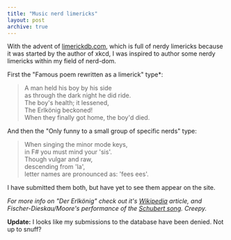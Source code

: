 ```yaml
---
title: "Music nerd limericks"
layout: post
archive: true
---
```


With the advent of <a href="http://www.limerickdb.com">limerickdb.com</a>, which is full of nerdy limericks because it was started by the author of xkcd, I was inspired to author some nerdy limericks within my field of nerd-dom.

First the "Famous poem rewritten as a  limerick" type*:

> A man held his boy by his side  
> as through the dark night he did ride.  
> The boy's health; it lessened,  
> The Erlkönig beckoned!  
> When they finally got home, the boy'd died.

And then the "Only funny to a small group of specific nerds" type:

> When singing the minor mode keys,  
> in F# you must mind your 'sis'.  
> Though vulgar and raw,  
> descending from 'la',  
> letter names are pronounced as: 'fees ees'.  

I have submitted them both, but have yet to see them appear on the site.

*For more info on "Der Erlkönig" check out it's <a href="http://en.wikipedia.org/wiki/Der_Erlk%C3%B6nig">Wikipedia</a> article, and Fischer-Dieskau/Moore's performance of the <a href="http://www.youtube.com/watch?v=P5B6nysheec">Schubert song</a>. Creepy.*

<strong>Update:</strong> I looks like my submissions to the database have been denied. Not up to snuff?
